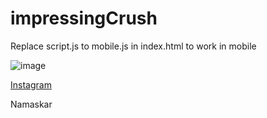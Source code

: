 # impressingCrush


Replace script.js to mobile.js in index.html to work in mobile

![image](https://i.waifu.pics/xLoL-16.jpg)



[Instagram](https://www.instagram.com/hoosier_daaaddy/)

Namaskar
